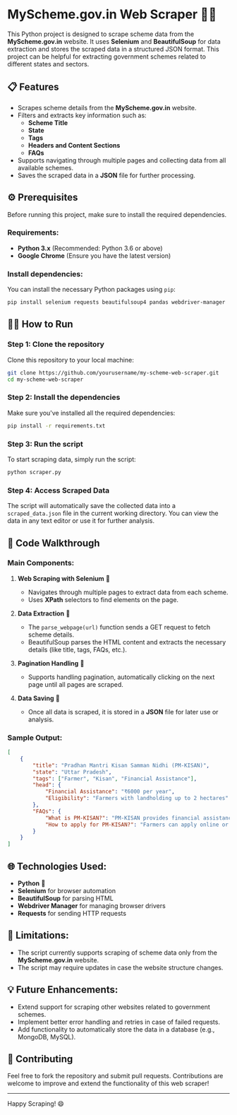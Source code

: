 # MyScheme.gov.in Web Scraper 🕵️‍♂️

This Python project is designed to scrape scheme data from the **MyScheme.gov.in** website. It uses **Selenium** and **BeautifulSoup** for data extraction and stores the scraped data in a structured JSON format. This project can be helpful for extracting government schemes related to different states and sectors.

## 📋 Features
- Scrapes scheme details from the **MyScheme.gov.in** website.
- Filters and extracts key information such as:
  - **Scheme Title**
  - **State**
  - **Tags**
  - **Headers and Content Sections**
  - **FAQs**
- Supports navigating through multiple pages and collecting data from all available schemes.
- Saves the scraped data in a **JSON** file for further processing.

## ⚙️ Prerequisites
Before running this project, make sure to install the required dependencies.

### Requirements:
- **Python 3.x** (Recommended: Python 3.6 or above)
- **Google Chrome** (Ensure you have the latest version)

### Install dependencies:
You can install the necessary Python packages using `pip`:

```bash
pip install selenium requests beautifulsoup4 pandas webdriver-manager
```

## 🏃‍♂️ How to Run

### Step 1: Clone the repository
Clone this repository to your local machine:

```bash
git clone https://github.com/yourusername/my-scheme-web-scraper.git
cd my-scheme-web-scraper
```

### Step 2: Install the dependencies
Make sure you've installed all the required dependencies:

```bash
pip install -r requirements.txt
```

### Step 3: Run the script
To start scraping data, simply run the script:

```bash
python scraper.py
```

### Step 4: Access Scraped Data
The script will automatically save the collected data into a `scraped_data.json` file in the current working directory. You can view the data in any text editor or use it for further analysis.

## 📝 Code Walkthrough

### Main Components:

1. **Web Scraping with Selenium** 🚀
   - Navigates through multiple pages to extract data from each scheme.
   - Uses **XPath** selectors to find elements on the page.

2. **Data Extraction** 🧐
   - The `parse_webpage(url)` function sends a GET request to fetch scheme details.
   - BeautifulSoup parses the HTML content and extracts the necessary details (like title, tags, FAQs, etc.).

3. **Pagination Handling** 📄
   - Supports handling pagination, automatically clicking on the next page until all pages are scraped.

4. **Data Saving** 💾
   - Once all data is scraped, it is stored in a **JSON** file for later use or analysis.

### Sample Output:
```json
[
    {
        "title": "Pradhan Mantri Kisan Samman Nidhi (PM-KISAN)",
        "state": "Uttar Pradesh",
        "tags": ["Farmer", "Kisan", "Financial Assistance"],
        "head": {
            "Financial Assistance": "₹6000 per year",
            "Eligibility": "Farmers with landholding up to 2 hectares"
        },
        "FAQs": {
            "What is PM-KISAN?": "PM-KISAN provides financial assistance to farmers for their welfare.",
            "How to apply for PM-KISAN?": "Farmers can apply online or through CSC centers."
        }
    }
]
```

## 🌐 Technologies Used:
- **Python** 🐍
- **Selenium** for browser automation
- **BeautifulSoup** for parsing HTML
- **Webdriver Manager** for managing browser drivers
- **Requests** for sending HTTP requests

## 🚧 Limitations:
- The script currently supports scraping of scheme data only from the **MyScheme.gov.in** website.
- The script may require updates in case the website structure changes.

## 💡 Future Enhancements:
- Extend support for scraping other websites related to government schemes.
- Implement better error handling and retries in case of failed requests.
- Add functionality to automatically store the data in a database (e.g., MongoDB, MySQL).

## 🤝 Contributing
Feel free to fork the repository and submit pull requests. Contributions are welcome to improve and extend the functionality of this web scraper!

---

Happy Scraping! 😄

